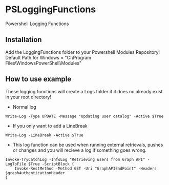 # PSLoggingFunctions
Powershell Logging Functions

## Installation
Add the LoggingFunctions folder to your Powershell Modules Repository!<br>
Default Path for Windows = "C:\Program Files\WindowsPowerShell\Modules"

## How to use example
These logging functions will create a Logs folder if it does no already exist in your root directory!

* Normal log
```
Write-Log -Type UPDATE -Message "Updating user catalog" -Active $True
```

* If you only want to add a LineBreak
```
Write-Log -LineBreak -Active $True
```

* This log function can be used when running external retrievals, pushes or changes and you will recieve a log if something goes wrong.
```
Invoke-TryCatchLog -InfoLog "Retrieving users from Graph API" -LogToFile $True -ScriptBlock {
    Invoke-RestMethod -Method GET -Uri "GraphAPIEndPoint" -Headers $graphAuthenticationHeader
}
```
